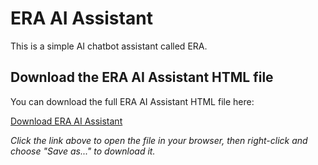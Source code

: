 # ERA AI Assistant

This is a simple AI chatbot assistant called ERA.

## Download the ERA AI Assistant HTML file

You can download the full ERA AI Assistant HTML file here:

[Download ERA AI Assistant](https://we.tl/t-C2xXbRKSJ3)

*Click the link above to open the file in your browser, then right-click and choose "Save as..." to download it.*
